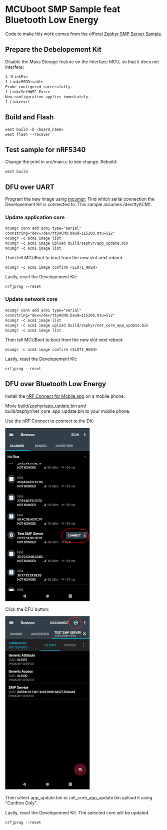 # MCUboot SMP Sample feat Bluetooth Low Energy
Code to make this work comes from the official [Zephyr SMP Server Sample](https://developer.nordicsemi.com/nRF_Connect_SDK/doc/2.1.0/zephyr/samples/subsys/mgmt/mcumgr/smp_svr/README.html).

## Prepare the Debelopement Kit
Disable the Mass Storage feature on the Interface MCU, so that it does not interfere:
```
$ JLinkExe 
J-Link>MSDDisable
Probe configured successfully.
J-Link>SetHWFC Force
New configuration applies immediately.
J-Link>exit
```

## Build and Flash

```
west build -b <board_name>
west flash --recover
```

## Test sample for nRF5340
Change the print in src/main.c to see change.
Rebuild:
```
west build
```

## DFU over UART
Program the new image using [mcumgr](https://developer.nordicsemi.com/nRF_Connect_SDK/doc/2.1.0/zephyr/guides/device_mgmt/mcumgr.html):
Find which serial connection the Developement Kit is connected to. This sample assumes /dev/ttyACM1.

### Update application core
```
mcumgr conn add acm1 type="serial" connstring="dev=/dev/ttyACM0,baud=115200,mtu=512"
mcumgr -c acm1 image list
mcumgr -c acm1 image upload build/zephyr/app_update.bin
mcumgr -c acm1 image list
```
Then tell MCUBoot to boot from the new slot next reboot:
```
mcumgr -c acm1 image confirm <SLOT1_HASH>
```

Lastly, reset the Developement Kit:
```
nrfjprog --reset
```

### Update network core
```
mcumgr conn add acm1 type="serial" connstring="dev=/dev/ttyACM0,baud=115200,mtu=512"
mcumgr -c acm1 image list
mcumgr -c acm1 image upload build/zephyr/net_core_app_update.bin
mcumgr -c acm1 image list
```
Then tell MCUBoot to boot from the new slot next reboot:
```
mcumgr -c acm1 image confirm <SLOT1_HASH>
```

Lastly, reset the Developement Kit:
```
nrfjprog --reset
```

## DFU over Bluetooth Low Energy

Install the [nRF Connect for Mobile app](https://www.nordicsemi.com/Products/Development-tools/nrf-connect-for-mobile) on a mobile phone.

Move build/zephyr/app\_update.bin and build/zephyr/net\_core\_app\_update.bin to your mobile phone.

Use the nRF Connect to connect to the DK:

![App Connect](../../../.images/nrf_connect_app_connect.png)

Click the DFU button:

![App DFU](../../../.images/nrf_connect_app_dfu.png)

Then select app\_update.bin or net\_core\_app\_update.bin upload it using "Confirm Only".

Lastly, reset the Developement Kit. The selected core will be updated.
```
nrfjprog --reset
```
